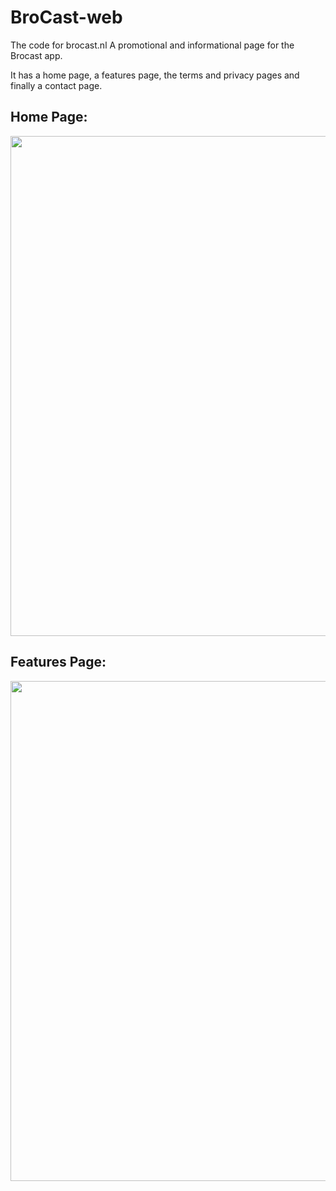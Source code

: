 # BroCast-web
The code for brocast.nl
A promotional and informational page for the Brocast app.

It has a home page, a features page, the terms and privacy pages and finally a contact page.

## Home Page:
<a href="https://github.com/Grabot/BroCast-Web/tree/main/assets/images/HomePage.png?raw=true"><img src="https://github.com/Grabot/BroCast-Web/tree/main/assets/images/HomePage.png?raw=true" width="800"></a>

## Features Page:
<a href="https://github.com/Grabot/BroCast-Web/tree/main/assets/images/BrocastFeatures.png?raw=true"><img src="https://github.com/Grabot/BroCast-Web/tree/main/assets/images/BrocastFeatures.png?raw=true" width="800"></a>
